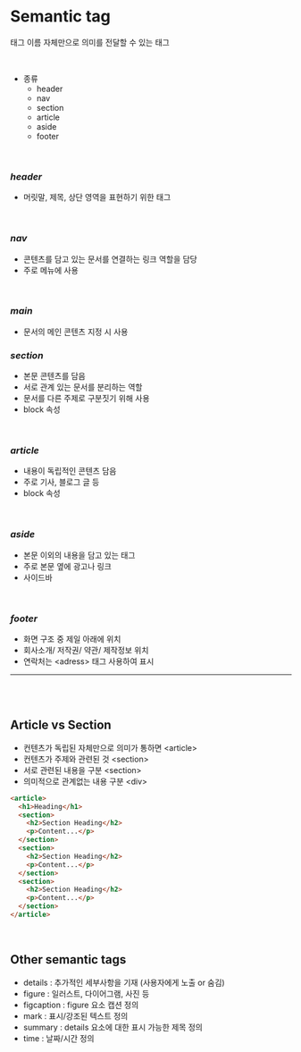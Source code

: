 # **Semantic tag**

태그 이름 자체만으로 의미를 전달할 수 있는 태그

<br>

- 종류
  - header
  - nav
  - section
  - article
  - aside
  - footer

<br>

### **_header_**

- 머릿말, 제목, 상단 영역을 표현하기 위한 태그

<br>

### **_nav_**

- 콘텐츠를 담고 있는 문서를 연결하는 링크 역할을 담당
- 주로 메뉴에 사용

<br>

### **_main_**

- 문서의 메인 콘텐츠 지정 시 사용

### **_section_**

- 본문 콘텐츠를 담음
- 서로 관계 있는 문서를 분리하는 역할
- 문서를 다른 주제로 구분짓기 위해 사용
- block 속성

<br>

### **_article_**

- 내용이 독립적인 콘텐츠 담음
- 주로 기사, 블로그 글 등
- block 속성

<br>

### **_aside_**

- 본문 이외의 내용을 담고 있는 태그
- 주로 본문 옆에 광고나 링크
- 사이드바

<br>

### **_footer_**

- 화면 구조 중 제일 아래에 위치
- 회사소개/ 저작권/ 약관/ 제작정보 위치
- 연락처는 \<adress> 태그 사용하여 표시

---

<br><br>

## **Article vs Section**

- 컨텐츠가 독립된 자체만으로 의미가 통하면 \<article>
- 컨텐츠가 주제와 관련된 것 \<section>
- 서로 관련된 내용을 구분 \<section>
- 의미적으로 관계없는 내용 구분 \<div>

```html
<article>
  <h1>Heading</h1>
  <section>
    <h2>Section Heading</h2>
    <p>Content...</p>
  </section>
  <section>
    <h2>Section Heading</h2>
    <p>Content...</p>
  </section>
  <section>
    <h2>Section Heading</h2>
    <p>Content...</p>
  </section>
</article>
```

<br>

## **Other semantic tags**

- details : 추가적인 세부사항을 기재 (사용자에게 노출 or 숨김)
- figure : 일러스트, 다이어그램, 사진 등
- figcaption : figure 요소 캡션 정의
- mark : 표시/강조된 텍스트 정의
- summary : details 요소에 대한 표시 가능한 제목 정의
- time : 날짜/시간 정의
